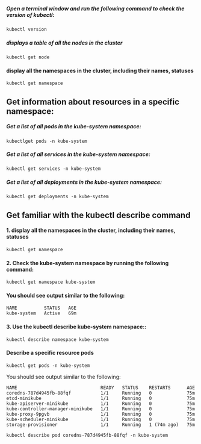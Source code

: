 ##### Open a terminal window and run the following command to check the version of kubectl:

```
kubectl version
```

##### displays a table of all the nodes in the cluster

```
kubectl get node
```

#### display all the namespaces in the cluster, including their names, statuses
```
kubectl get namespace
```



## Get information about resources in a specific namespace:

##### Get a list of all pods in the kube-system namespace:
```
kubectlget pods -n kube-system
```

##### Get a list of all services in the kube-system namespace:
``` 
kubectl get services -n kube-system
```


##### Get a list of all deployments in the kube-system namespace:
``` 
kubectl get deployments -n kube-system

```

## Get familiar with the kubectl describe command


#### 1. display all the namespaces in the cluster, including their names, statuses
```
kubectl get namespace
```



#### 2. Check the kube-system namespace by running the following command:
```
kubectl get namespace kube-system
```



#### You should see output similar to the following:
```
NAME          STATUS   AGE
kube-system   Active   69m
```




#### 3. Use the kubectl describe kube-system namespace::
```
kubectl describe namespace kube-system

```

#### Describe a specific resource pods

```
kubectl get pods -n kube-system
```
You should see output similar to the following:

```
NAME                               READY   STATUS    RESTARTS      AGE
coredns-787d4945fb-88fqf           1/1     Running   0             75m
etcd-minikube                      1/1     Running   0             75m
kube-apiserver-minikube            1/1     Running   0             75m
kube-controller-manager-minikube   1/1     Running   0             75m
kube-proxy-9pgvb                   1/1     Running   0             75m
kube-scheduler-minikube            1/1     Running   0             75m
storage-provisioner                1/1     Running   1 (74m ago)   75m
```



```
kubectl describe pod coredns-787d4945fb-88fqf -n kube-system
```